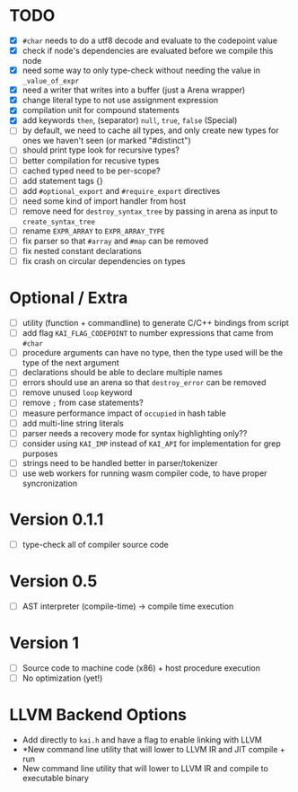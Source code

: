 # TODO
- [x] `#char` needs to do a utf8 decode and evaluate to the codepoint value
- [x] check if node's dependencies are evaluated before we compile this node
- [x] need some way to only type-check without needing the value in `_value_of_expr`
- [x] need a writer that writes into a buffer (just a Arena wrapper)
- [x] change literal type to not use assignment expression
- [x] compilation unit for compound statements
- [x] add keywords `then`, (separator) `null`, `true`, `false` (Special)
- [ ] by default, we need to cache all types, and only create new types for ones we haven't seen (or marked "#distinct")
- [ ] should print type look for recursive types?
- [ ] better compilation for recusive types
- [ ] cached typed need to be per-scope?
- [ ] add statement tags {}
- [ ] add `#optional_export` and `#require_export` directives
- [ ] need some kind of import handler from host
- [ ] remove need for `destroy_syntax_tree` by passing in arena as input to `create_syntax_tree`
- [ ] rename `EXPR_ARRAY` to `EXPR_ARRAY_TYPE`
- [ ] fix parser so that `#array` and `#map` can be removed
- [ ] fix nested constant declarations
- [ ] fix crash on circular dependencies on types

# Optional / Extra
- [ ] utility (function + commandline) to generate C/C++ bindings from script
- [ ] add flag `KAI_FLAG_CODEPOINT` to number expressions that came from `#char`
- [ ] procedure arguments can have no type, then the type used will be the type of the next argument
- [ ] declarations should be able to declare multiple names
- [ ] errors should use an arena so that `destroy_error` can be removed
- [ ] remove unused `loop` keyword
- [ ] remove `;` from case statements?
- [ ] measure performance impact of `occupied` in hash table
- [ ] add multi-line string literals
- [ ] parser needs a recovery mode for syntax highlighting only??
- [ ] consider using `KAI_IMP` instead of `KAI_API` for implementation for grep purposes
- [ ] strings need to be handled better in parser/tokenizer
- [ ] use web workers for running wasm compiler code, to have proper syncronization

# Version 0.1.1
- [ ] type-check all of compiler source code

# Version 0.5
- [ ] AST interpreter (compile-time) -> compile time execution

# Version 1
- [ ] Source code to machine code (x86) + host procedure execution
- [ ] No optimization (yet!)

# LLVM Backend Options
- Add directly to `kai.h` and have a flag to enable linking with LLVM
- *New command line utility that will lower to LLVM IR and JIT compile + run
- New command line utility that will lower to LLVM IR and compile to executable binary

